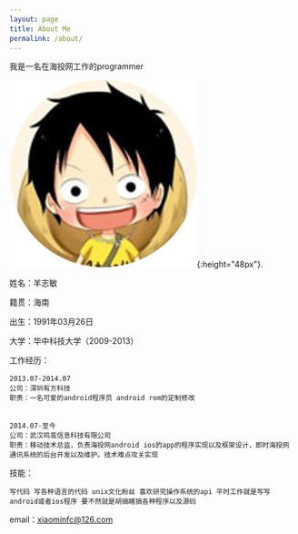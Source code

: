 ```yaml
---
layout: page
title: About Me
permalink: /about/
---
```


我是一名在海投网工作的programmer

![image of me](/assets/img/user_icon.png){:height="48px"}.

姓名：羊志敏 

籍贯：海南

出生：1991年03月26日

大学：华中科技大学（2009-2013）

工作经历：
~~~~
2013.07-2014.07
公司：深圳有方科技
职责：一名可爱的android程序员 android rom的定制修改


2014.07-至今
公司：武汉鸣鸾信息科技有限公司
职责：移动技术总监，负责海投网android ios的app的程序实现以及框架设计，即时海投网通讯系统的后台开发以及维护。技术难点攻关实现

~~~~


技能：
~~~~
写代码 写各种语言的代码 unix文化粉丝 喜欢研究操作系统的api 平时工作就是写写android或者ios程序 要不然就是胡搞瞎搞各种程序以及源码 

~~~~

email：[xiaominfc@126.com](mailto:xiaominfc@126.com)

